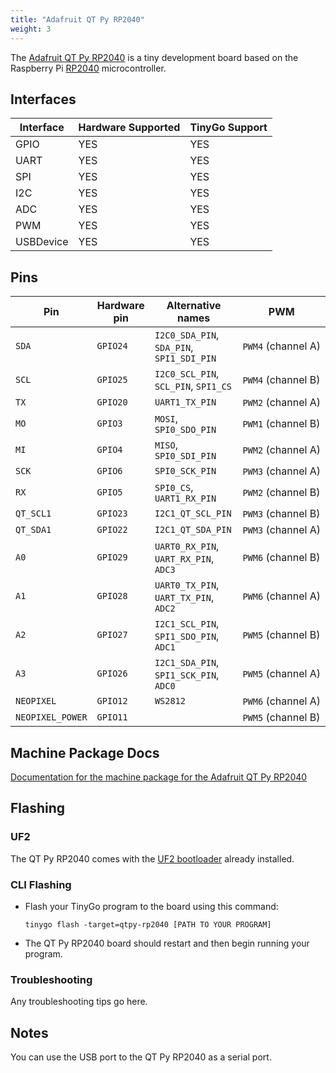 ```yaml
---
title: "Adafruit QT Py RP2040"
weight: 3
---
```


The [Adafruit QT Py RP2040](https://www.adafruit.com/product/4900) is a tiny development board based on the Raspberry Pi [RP2040](https://datasheets.raspberrypi.org/rp2040/rp2040-datasheet.pdf) microcontroller.

## Interfaces

| Interface | Hardware Supported | TinyGo Support |
| --------- | ------------- | ----- |
| GPIO      | YES | YES |
| UART      | YES | YES |
| SPI       | YES | YES |
| I2C       | YES | YES |
| ADC       | YES | YES |
| PWM       | YES | YES |
| USBDevice | YES | YES |

## Pins

| Pin               | Hardware pin | Alternative names | PWM                  |
| ----------------- | ------------ | ----------------- | -------------------- |
| `SDA`             | `GPIO24`     | `I2C0_SDA_PIN`, `SDA_PIN`, `SPI1_SDI_PIN` | `PWM4` (channel A)   |
| `SCL`             | `GPIO25`     | `I2C0_SCL_PIN`, `SCL_PIN`, `SPI1_CS` | `PWM4` (channel B)   |
| `TX`              | `GPIO20`     | `UART1_TX_PIN`    | `PWM2` (channel A)   |
| `MO`              | `GPIO3`      | `MOSI`, `SPI0_SDO_PIN` | `PWM1` (channel B)   |
| `MI`              | `GPIO4`      | `MISO`, `SPI0_SDI_PIN` | `PWM2` (channel A)   |
| `SCK`             | `GPIO6`      | `SPI0_SCK_PIN`    | `PWM3` (channel A)   |
| `RX`              | `GPIO5`      | `SPI0_CS`, `UART1_RX_PIN` | `PWM2` (channel B)   |
| `QT_SCL1`         | `GPIO23`     | `I2C1_QT_SCL_PIN` | `PWM3` (channel B)   |
| `QT_SDA1`         | `GPIO22`     | `I2C1_QT_SDA_PIN` | `PWM3` (channel A)   |
| `A0`              | `GPIO29`     | `UART0_RX_PIN`, `UART_RX_PIN`, `ADC3` | `PWM6` (channel B)   |
| `A1`              | `GPIO28`     | `UART0_TX_PIN`, `UART_TX_PIN`, `ADC2` | `PWM6` (channel A)   |
| `A2`              | `GPIO27`     | `I2C1_SCL_PIN`, `SPI1_SDO_PIN`, `ADC1` | `PWM5` (channel B)   |
| `A3`              | `GPIO26`     | `I2C1_SDA_PIN`, `SPI1_SCK_PIN`, `ADC0` | `PWM5` (channel A)   |
| `NEOPIXEL`        | `GPIO12`     | `WS2812`          | `PWM6` (channel A)   |
| `NEOPIXEL_POWER`  | `GPIO11`     |                   | `PWM5` (channel B)   |

## Machine Package Docs

[Documentation for the machine package for the Adafruit QT Py RP2040](../machine/qtpy-rp2040)

## Flashing

### UF2

The QT Py RP2040 comes with the [UF2 bootloader](https://github.com/Microsoft/uf2) already installed.

### CLI Flashing

- Flash your TinyGo program to the board using this command:

    ```shell
    tinygo flash -target=qtpy-rp2040 [PATH TO YOUR PROGRAM]
    ```

- The QT Py RP2040 board should restart and then begin running your program.

### Troubleshooting

Any troubleshooting tips go here.

## Notes

You can use the USB port to the QT Py RP2040 as a serial port.
